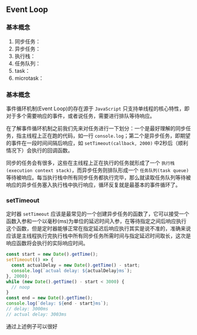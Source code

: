 ## Event Loop

### 基本概念

1. 同步任务：
2. 异步任务：
3. 执行栈：
4. 任务队列：
5. task：
6. microtask：

### 基本概念

事件循环机制(Event Loop)的存在源于 `JavaScript` 只支持单线程的核心特性，即对于多个需要响应的事件，或者说任务，需要进行排队等待响应。

在了解事件循环机制之前我们先来对任务进行一下划分：一个是最好理解的同步任务，指主线程上正在跑的代码，如一行 `console.log`；第二个是异步任务，即期望的事件在一段时间间隔后响应，如 `setTimeout(callback, 2000)` 中2秒后（顺利情况下）会执行的回调函数。

同步的任务会有很多，这些在主线程上正在执行的任务就形成了一个 `执行栈(execution context stack)`，而异步任务则排队形成一个 `任务队列(task queue)` 等待被响应。每当执行栈中所有同步任务都执行完毕，那么就读取任务队列等待被响应的异步任务塞入执行栈中执行响应，循环反复就是最基本的事件循环了。

### setTimeout

定时器 `setTimeout` 应该是最常见的一个创建异步任务的函数了，它可以接受一个函数入参和一个以毫秒(ms)为单位的延迟时间入参，在等待指定之间后响应执行这个函数，但是定时器能够正常在指定延迟后响应执行其实是说不准的，准确来说应该是主线程执行完执行栈中所有同步任务所需时间与指定延迟时间取长，这次是响应函数将会执行的实际响应时间。

```javascript
const start = new Date().getTime();
setTimeout(() => {
  const actualDelay = new Date().getTime() - start;
  console.log(`actual delay: ${actualDelay}ms`);
}, 2000);
while (new Date().getTime() - start < 3000) {
  // noop
}
const end = new Date().getTime();
console.log(`delay: ${end - start}ms`);
// delay: 3000ms
// actual delay: 3003ms
```

通过上述例子可以很好